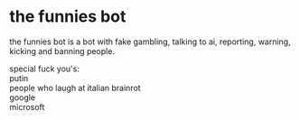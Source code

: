 # the funnies bot

the funnies bot is a bot with fake gambling, talking to ai, reporting, warning, kicking and banning people.

special fuck you's:<br/>
putin<br/>
people who laugh at italian brainrot<br/>
google<br/>
microsoft<br/>
